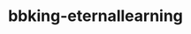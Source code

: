 ﻿---
title: bbking-eternallearning
text: 'Το όμορφο πράγμα με την μάθηση είναι ότι κανένας δεν μπορεί να στην πάρει πίσω.'
person: B.B.King
layout: quote
header: no
show_meta: false
categories:
  - quotes
tags:
  - method
  - BBKing
---